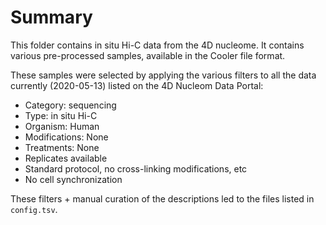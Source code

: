 # Summary

This folder contains in situ Hi-C data from the 4D nucleome.
It contains various pre-processed samples, available in the Cooler file format.

These samples were selected by applying the various filters to all the data currently (2020-05-13) listed on the 4D Nucleom Data Portal:

* Category: sequencing
* Type: in situ Hi-C
* Organism: Human
* Modifications: None
* Treatments: None
* Replicates available
* Standard protocol, no cross-linking modifications, etc
* No cell synchronization

These filters + manual curation of the descriptions led to the files listed in `config.tsv`.

